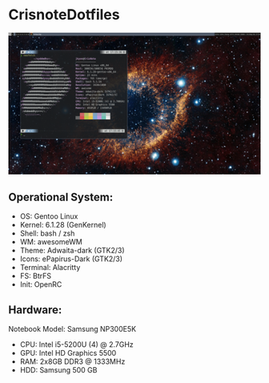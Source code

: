 # CrisnoteDotfiles

![Neofetch](https://github.com/jKy0n/CrisnoteDotfiles/blob/main/media/neofetch-26-may-2023.png)

## Operational System:

- OS: Gentoo Linux 
- Kernel: 6.1.28 (GenKernel)
- Shell: bash / zsh  
- WM: awesomeWM
- Theme: Adwaita-dark (GTK2/3) 
- Icons: ePapirus-Dark (GTK2/3) 
- Terminal: Alacritty
- FS: BtrFS
- Init: OpenRC

## Hardware:

Notebook Model: Samsung NP300E5K
- CPU: Intel i5-5200U (4) @ 2.7GHz 
- GPU: Intel HD Graphics 5500
- RAM: 2x8GB DDR3 @ 1333MHz
- HDD: Samsung 500 GB